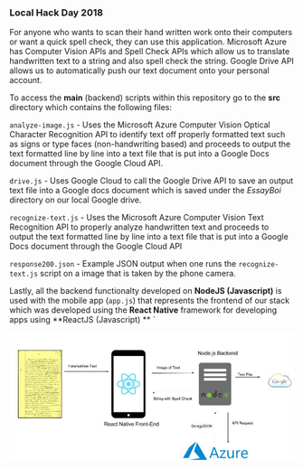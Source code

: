 ### Local Hack Day 2018

For anyone who wants to scan their hand written work onto their computers or want a quick spell check, they can use this application. Microsoft Azure has Computer Vision APIs and Spell Check APIs which allow us to translate handwritten text to a string and also spell check the string. Google Drive API allows us to automatically push our text document onto your personal account.

To access the **main** (backend) scripts within this repository go to the **src** directory which contains the following files:

`analyze-image.js` - Uses the Microsoft Azure Computer Vision Optical Character Recognition API to identify text off properly formatted text such as signs or type faces (non-handwriting based) and proceeds to output the text formatted line by line into a text file that is put into a Google Docs document through the Google Cloud API. 

`drive.js` - Uses Google Cloud to call the Google Drive API to save an output text file into a Google docs document which is saved under the *EssayBoi* directory on our local Google drive. 

`recognize-text.js` - Uses the Microsoft Azure Computer Vision Text Recognition API to properly analyze handwritten text and proceeds to output the text formatted line by line into a text file that is put into a Google Docs document through the Google Cloud API 

`response200.json` - Example JSON output when one runs the `recognize-text.js` script on a image that is taken by the phone camera. 

Lastly, all the backend functionalty developed on **NodeJS (Javascript)** is used with the mobile app (`app.js`) that represents the frontend of our stack which was developed using the **React Native** framework for developing apps using **ReactJS (Javascript) **
`

<img src = "full_stack_diagram.png">

